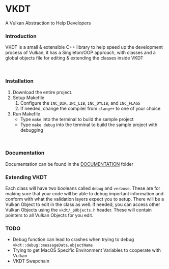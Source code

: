 # VKDT
A Vulkan Abstraction to Help Developers
<br>

### Introduction

VKDT is a small & extensible C++ library to help speed up the development process of Vulkan, it has a Singleton/OOP approach, with classes and a global objects file for editing & extending the classes inside VKDT

<br>

### Installation

1. Download the entire project.
2. Setup Makefile
    1. Configure the `INC_DIR`, `INC_LIB`, `INC_DYLIB`, and `INC_FLAGS`
    2. If needed, change the compiler from `clang++` to one of your choice
3. Run Makefile
    - Type `make` into the terminal to build the sample project
    - Type `make debug` into the terminal to build the sample project with debugging

<br>


### Documentation

Documentation can be found in the [DOCUMENTATION](https://github.com/Resparing/vkdt/tree/main/DOCUMENTATION) folder

### Extending VKDT

Each class will have two booleans called `debug` and `verbose`. These are for making sure that your code will be able to debug important information and conform with what the validation layers expect you to setup.
There will be a Vulkan Object to edit in the class as well. If needed, you can access other Vulkan Objects using the `vkdt/_pObjects.h` header. These will contain pointers to all Vulkan Objects for you edit.

### TODO

- Debug function can lead to crashes when trying to debug `vkdt::debug::messageData.objectName`
- Trying to get MacOS Specific Environment Variables to cooperate with Vulkan
- VKDT Swapchain